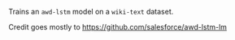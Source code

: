 Trains an `awd-lstm` model on a `wiki-text` dataset.

Credit goes mostly to https://github.com/salesforce/awd-lstm-lm
